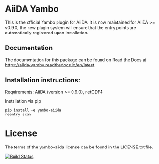 # AiiDA Yambo  
This is the official Yambo plugin for AiiDA. It is now maintained for AiiDA >= v0.9.0, the new plugin system will ensure that the entry points are automatically registered upon installation.

## Documentation

The documentation for this package can be found on Read the Docs at https://aiida-yambo.readthedocs.io/en/latest

## Installation instructions:

Requirements: AiiDA (version >= 0.9.0), netCDF4

Installation via pip

``` 
pip install -e yambo-aiida
reentry scan
```

# License  
The terms of the yambo-aiida license can be found in the LICENSE.txt file.

[![Build Status](https://travis-ci.org/mikeatm/yambo-aiida.svg?branch=master)](https://travis-ci.org/mikeatm/yambo-aiida)
